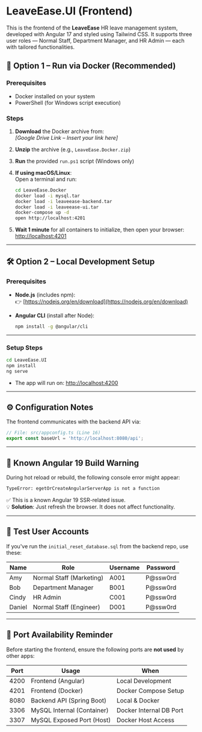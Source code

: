 # LeaveEase.UI (Frontend)

This is the frontend of the **LeaveEase** HR leave management system, developed with Angular 17 and styled using Tailwind CSS. It supports three user roles — Normal Staff, Department Manager, and HR Admin — each with tailored functionalities.

## 🚀 Option 1 – Run via Docker (Recommended)

### Prerequisites
- Docker installed on your system
- PowerShell (for Windows script execution)

### Steps
1. **Download** the Docker archive from:  
   _[Google Drive Link – Insert your link here]_

2. **Unzip** the archive (e.g., `LeaveEase.Docker.zip`)

3. **Run** the provided `run.ps1` script (Windows only)

4. **If using macOS/Linux**:  
   Open a terminal and run:

   ```bash
   cd LeaveEase.Docker
   docker load -i mysql.tar
   docker load -i leaveease-backend.tar
   docker load -i leaveease-ui.tar
   docker-compose up -d
   open http://localhost:4201
   ```

5. **Wait 1 minute** for all containers to initialize, then open your browser:  
   [http://localhost:4201](http://localhost:4201)

---

## 🛠️ Option 2 – Local Development Setup

### Prerequisites

- **Node.js** (includes npm):  
  👉 [https://nodejs.org/en/download](https://nodejs.org/en/download)

- **Angular CLI** (install after Node):  
  ```bash
  npm install -g @angular/cli
  ```

---

### Setup Steps

```bash
cd LeaveEase.UI
npm install
ng serve
```

- The app will run on: [http://localhost:4200](http://localhost:4200)

---

## ⚙️ Configuration Notes

The frontend communicates with the backend API via:

```ts
// File: src/appconfig.ts (Line 16)
export const baseUrl = 'http://localhost:8080/api';
```

---

## 🐛 Known Angular 19 Build Warning

During hot reload or rebuild, the following console error might appear:

```bash
TypeError: egetOrCreateAngularServerApp is not a function
```

✅ This is a known Angular 19 SSR-related issue.  
💡 **Solution**: Just refresh the browser. It does not affect functionality.

---

## 🔐 Test User Accounts

If you've run the `initial_reset_database.sql` from the backend repo, use these:

| Name    | Role                    | Username | Password  |
|---------|-------------------------|----------|-----------|
| Amy     | Normal Staff (Marketing)| A001     | P@ssw0rd  |
| Bob     | Department Manager      | B001     | P@ssw0rd  |
| Cindy   | HR Admin                | C001     | P@ssw0rd  |
| Daniel  | Normal Staff (Engineer) | D001     | P@ssw0rd  |

---

## 📌 Port Availability Reminder

Before starting the frontend, ensure the following ports are **not used** by other apps:

| Port | Usage                         | When                    |
|------|-------------------------------|-------------------------|
| 4200 | Frontend (Angular)           | Local Development       |
| 4201 | Frontend (Docker)            | Docker Compose Setup    |
| 8080 | Backend API (Spring Boot)    | Local & Docker          |
| 3306 | MySQL Internal (Container)   | Docker Internal DB Port |
| 3307 | MySQL Exposed Port (Host)    | Docker Host Access      |

